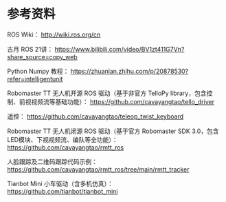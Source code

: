 # 参考资料

ROS Wiki：
http://wiki.ros.org/cn

古月 ROS 21讲：
https://www.bilibili.com/video/BV1zt411G7Vn?share_source=copy_web

Python Numpy 教程：
https://zhuanlan.zhihu.com/p/20878530?refer=intelligentunit

Robomaster TT 无人机开源 ROS 驱动（基于非官方 TelloPy library，包含控制、前视视频流等基础功能）：
https://github.com/cavayangtao/tello_driver

遥控：
https://github.com/cavayangtao/teleop_twist_keyboard

Robomaster TT 无人机闭源 ROS 驱动（基于官方 Robomaster SDK 3.0，包含LED模块、下视视频流、编队等全功能）：
https://github.com/cavayangtao/rmtt_ros

人脸跟踪及二维码跟踪代码示例：
https://github.com/cavayangtao/rmtt_ros/tree/main/rmtt_tracker

Tianbot Mini 小车驱动（含多机仿真）：https://github.com/tianbot/tianbot_mini
